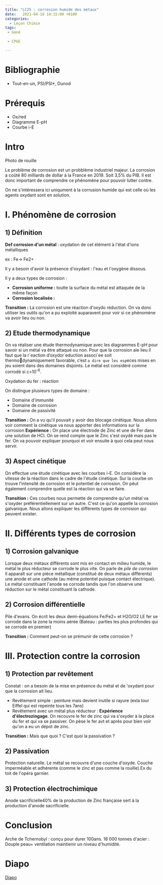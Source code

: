 ```yaml
---
title: "LC25 : corrosion humide des métaux"
date:   2021-04-18 14:15:00 +0100
categories:
  - Leçon Chimie
tags:
 - Géné
 
 - CPGE

---
```


# Bibliographie
* Tout-en-un, PSI/PSI*, Dunod

# Prérequis 
* Ox/red
* Diagramme E-pH
* Courbe i-E

# Intro
Photo de rouille

Le problème de corrosion est un probblème industriel majeur.
La corrosion a coûté 80 milliards de dollar à la France en 2019. Soit 3,5% du PIB.
Il est donc important de comprendre ce phénomène pour pouvoir lutter contre.

On ne s'intéressera ici uniqument à la corrusion humide qui est celle où les agents oxydant sont en solution.

# I. Phénomène de corrosion
## 1) Définition
**Def corrosion d'un métal** : oxydation de cet élément à l'état d'ions métalliques

ex : Fe-> Fe2+

Il y a besoin d'avoir la présence d'oxydant : l'eau et l'oxygène dissous.

Il y a deux types de corrosion : 
* **Corrosion uniforme :** toutte la surface du métal est attaquée de la même façon
* **Corrosion localisée :**

**Transition :** La corrosion est une réaction d'oxydo réduction. On va donc utiliser les outils qu'on a pu exploité auparavent pour voir si ce phénomène va avoir lieu ou non. 

## 2) Etude thermodynamique
On va réaliser une étude thermodynamique avec les diagrammes E-pH pour savoir si un métal va être attaqué ou non.
Pour que la corrosion aie lieu il faut que la r´eaction d’oxydor´eduction associ´ee soit thermodynamiquement favorable, c’est `a dire que les esp`eces mises en jeu soient dans des domaines disjoints.
Le métal est considéré comme corrodé si c>10<sup>-6</sup>.

Oxydation du fer : réaction


On distingue plusieurs types de domaine : 
* Domaine d'immunité
* Domaine de corrosion
* Domaine de passivité 

**Transition :** On a vu qu'il pouvait y avoir des blocage cinétique. Nous allons voir comment la cinétique va nous apporter des informations sur la corrosion
**Expérience :** On place une électrode de Zinc et une de Fer dans une solution de HCl. On se rend compte que le Zinc s'est oxydé mais pas le fer. On va pouvoir expliquer pourquoi et voir ensuite à quoi cela peut nous servir.

## 3) Aspect cinétique
On effectue une étude cinétique avec les courbes i-E.
On considère la vitesse de la réaction dans le cadre de l'étude cinétique.
Sur la courbe on trouve l'intensité de corrosion et le potentiel de corrosion. On pêut également comprendre quelle est la réaction qui va se faire.

**Transition :** Ces courbes nous permette de comprendre qu'un métal va s'oxyder préférentiellement sur un autre. C'est ce qu'on appelle la corrosion galvanique. Nous allons expliquer les différents types de corrosion qui peuvent exister.

# II. Différents types de corrosion
## 1) Corrosion galvanique
Lorsque deux métaux différents sont mis en contact en milieu humide, le métal le plus réducteur se corrode le plus vite.
On parle de *pile de corrosion*
Il apparaît sur une pièce métallique (constitué de deux métaux différents) une anode et une cathode (au même potentiel puisque contact électrique).
Le métal constituant l'anode se corrode tandis que l'on observe une réduction sur le métal constituant la cathode. 

## 2) Corrosion différentielle
Pile d'evans.
On écrit les deux demi-équations Fe/Fe2+ et H2O/O2
LE fer se corrode dans la zone la moins aérée (Bateau : parties les plus profondes qui se corrode en premier)

**Transition :** Comment peut-on se prémunir de cette corrosion ?

# III. Protection contre la corrosion
## 1) Protection par revêtement
Constat : on a besoin de la mise en présence du métal et de 'oxydant pour que la corrosion ait lieu. 
* Revêtement simple : peinture mais devient inutile si rayure (exla tour Eiffel qui est repeinte tous les 7ans)
* Revêtement avec un métal plus réducteur : **Expérience d'électrozingage**. On recouvre le fer de zinc qui va s'oxyder à la place du fer et qui va se passiver. On pèse le fer avt et après pour bien voir qu'on a eu un dépot de zinc.

**Transition :** Mais que quoi ? C'est quoi la passivation ? 

## 2) Passivation 
Protection naturelle. Le métal se recouvre d'une couche d'oxyde. Couche imperméable et adhérente (comme le zinc et pas comme la rouille).Ex du toit de l'opéra garnier.

## 3) Protection électrochimique 
Anode sacrificielle40% de la production de Zinc française sert à la production d'anode sacrificielle. 

# Conclusion 
Arche de Tchernobyl : conçu pour durer 100ans. 18 000 tonnes d'acier : Douple peau+ ventilation maintienir un niveau d'humidité.

# Diapo
[Diapo](/assets/pdf/LC25.pdf)
